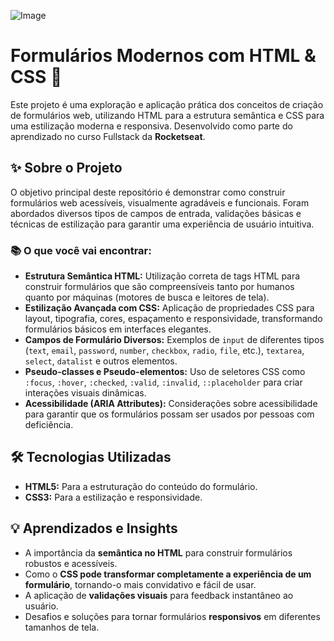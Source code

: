 ![Image](https://github.com/user-attachments/assets/22225efc-ebe9-4147-b0eb-37991030bcfd)

# Formulários Modernos com HTML & CSS 🚀

Este projeto é uma exploração e aplicação prática dos conceitos de criação de formulários web, utilizando HTML para a estrutura semântica e CSS para uma estilização moderna e responsiva. Desenvolvido como parte do aprendizado no curso Fullstack da **Rocketseat**.

## ✨ Sobre o Projeto

O objetivo principal deste repositório é demonstrar como construir formulários web acessíveis, visualmente agradáveis e funcionais. Foram abordados diversos tipos de campos de entrada, validações básicas e técnicas de estilização para garantir uma experiência de usuário intuitiva.

### 📚 O que você vai encontrar:

* **Estrutura Semântica HTML:** Utilização correta de tags HTML para construir formulários que são compreensíveis tanto por humanos quanto por máquinas (motores de busca e leitores de tela).
* **Estilização Avançada com CSS:** Aplicação de propriedades CSS para layout, tipografia, cores, espaçamento e responsividade, transformando formulários básicos em interfaces elegantes.
* **Campos de Formulário Diversos:** Exemplos de `input` de diferentes tipos (`text`, `email`, `password`, `number`, `checkbox`, `radio`, `file`, etc.), `textarea`, `select`, `datalist` e outros elementos.
* **Pseudo-classes e Pseudo-elementos:** Uso de seletores CSS como `:focus`, `:hover`, `:checked`, `:valid`, `:invalid`, `::placeholder` para criar interações visuais dinâmicas.
* **Acessibilidade (ARIA Attributes):** Considerações sobre acessibilidade para garantir que os formulários possam ser usados por pessoas com deficiência.

## 🛠️ Tecnologias Utilizadas

* **HTML5:** Para a estruturação do conteúdo do formulário.
* **CSS3:** Para a estilização e responsividade.

## 💡 Aprendizados e Insights

* A importância da **semântica no HTML** para construir formulários robustos e acessíveis.
* Como o **CSS pode transformar completamente a experiência de um formulário**, tornando-o mais convidativo e fácil de usar.
* A aplicação de **validações visuais** para feedback instantâneo ao usuário.
* Desafios e soluções para tornar formulários **responsivos** em diferentes tamanhos de tela.
